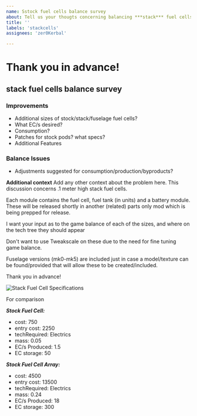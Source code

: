 ```yaml
---
name: Sstock fuel cells balance survey
about: Tell us your thougts concerning balancing ***stack*** fuel cells
title: ''
labels: 'stackcells'
assignees: 'zer0Kerbal'

---
```


# Thank you in advance!
## stack fuel cells balance survey

### Improvements
 * Additional sizes of stock/stack/fuselage fuel cells? 
 * What EC/s desired? 
 * Consumption?
 * Patches for stock pods? what specs?
 * Additional Features

### Balance Issues
 * Adjustments suggested for consumption/production/byproducts?

**Additional context**
Add any other context about the problem here.
 This discussion concerns .1 meter high stack fuel cells.

Each module contains the fuel cell, fuel tank (in units) and a battery module. These will be released shortly in another (related) parts only mod which is being prepped for release.

I want your input as to the game balance of each of the sizes, and where on the tech tree they should appear

Don't want to use Tweakscale on these due to the need for fine tuning game balance.

Fuselage versions (mk0-mk5) are included just in case a model/texture can be found/provided that will allow these to be created/included.

Thank you in advance!


![Stack Fuel Cell Specifications](https://i.postimg.cc/XqTbqHsH/image.png)
 

For comparison

***Stock Fuel Cell:***
  - cost:  750
  - entry cost:  2250
  - techRequired: Electrics
  - mass:    0.05
  - EC/s Produced:    1.5       
  - EC storage: 50

***Stock Fuel Cell Array:***

  - cost:  4500
  - entry cost:  13500
  - techRequired: Electrics
  - mass:    0.24
  - EC/s Produced:    18      
  - EC storage: 300
